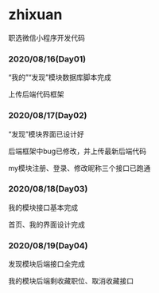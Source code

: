 # zhixuan

职选微信小程序开发代码



### 2020/08/16(Day01)

“我的”“发现”模块数据库脚本完成

上传后端代码框架



### 2020/08/17(Day02)

“发现”模块界面已设计好

后端框架中bug已修改，并上传最新后端代码

my模块注册、登录、修改昵称三个接口已跑通



### 2020/08/18(Day03)

我的模块接口基本完成

首页、我的界面设计完成



### 2020/08/19(Day04)

发现模块后端接口全完成

我的模块后端剩收藏职位、取消收藏接口